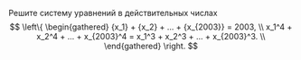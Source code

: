 Решите систему уравнений в действительных числах  $$ \left\{ \begin{gathered}
  {x_1} + {x_2} + ... + {x_{2003}} = 2003,  \\
  x_1^4 + x_2^4 + ... + x_{2003}^4 = x_1^3 + x_2^3 + ... + x_{2003}^3.  \\ 
\end{gathered}  \right. $$ 